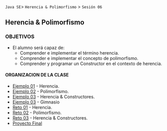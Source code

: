 
`Java SE`> `Herencia & Polimorfismo` > `Sesión 06`

## Herencia & Polimorfismo

### OBJETIVOS 

<ul>
  <li type= disc> El alumno será capaz de: 
  <ul>
     <li> Comprender e implementar el término herencia.
     <li> Comprender e implementar el concepto de polimorfismo.
     <li> Comprender y programar un Constructor en el contexto de herencia.
  </ul>
</ul>

#### ORGANIZACION DE LA CLASE 

- [Ejemplo 01](Ejemplo-01) - Herencia.
- [Ejemplo 02](Ejemplo-02) - Polimorfismo.
- [Ejemplo 03](Ejemplo-03) - Herencia & Constructores.
- [Ejemplo 03](Ejemplo-04) - Gimnasio
- [Reto 01](Reto-01) - Herencia.
- [Reto 02](Reto-02) - Polimorfismo.
- [Reto 03](Reto-03) - Herencia & Constructores.
- [Proyecto Final](Proyecto)
